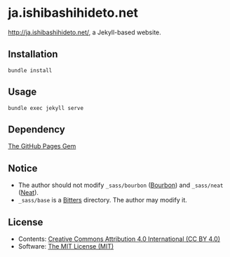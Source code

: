 ja.ishibashihideto.net
======================

<http://ja.ishibashihideto.net/>, a Jekyll-based website.

Installation
------------

`bundle install`

Usage
-----

```console
bundle exec jekyll serve
```

Dependency
----------

[The GitHub Pages Gem](https://pages.github.com/versions/)

Notice
------

- The author should not modify `_sass/bourbon` ([Bourbon](http://bourbon.io/)) and `_sass/neat` ([Neat](http://neat.bourbon.io/)).
- `_sass/base` is a [Bitters](http://bitters.bourbon.io/) directory. The author may modify it.

License
-------

- Contents: [Creative Commons Attribution 4.0 International (CC BY 4.0)](http://creativecommons.org/licenses/by/4.0/)
- Software: [The MIT License (MIT)](http://opensource.org/licenses/MIT)
